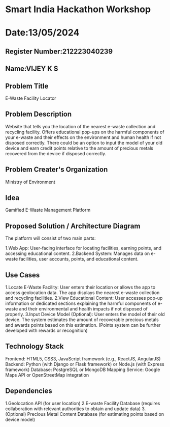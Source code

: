 # Smart India Hackathon Workshop
# Date:13/05/2024
## Register Number:212223040239
## Name:VIJEY K S
## Problem Title
E-Waste Facility Locator
## Problem Description
Website that tells you the location of the nearest e-waste collection and recycling facility. Offers educational pop-ups on the harmful components of your e-waste and their effects on the environment and human health if not disposed correctly. There could be an option to input the model of your old device and earn credit points relative to the amount of precious metals recovered from the device if disposed correctly.
## Problem Creater's Organization
Ministry of Environment

## Idea
Gamified E-Waste Management Platform


## Proposed Solution / Architecture Diagram
The platform will consist of two main parts:

1.Web App: User-facing interface for locating facilities, earning points, and accessing educational content.
2.Backend System: Manages data on e-waste facilities, user accounts, points, and educational content.

## Use Cases
1.Locate E-Waste Facility: User enters their location or allows the app to access geolocation data. The app displays the nearest e-waste collection and recycling facilities.
2.View Educational Content: User accesses pop-up information or dedicated sections explaining the harmful components of e-waste and their environmental and health impacts if not disposed of properly.
3.Input Device Model (Optional): User enters the model of their old device. The system estimates the amount of recoverable precious metals and awards points based on this estimation. (Points system can be further developed with rewards or recognition)

## Technology Stack
Frontend: HTML5, CSS3, JavaScript framework (e.g., ReactJS, AngularJS)
Backend: Python (with Django or Flask framework) or Node.js (with Express framework)
Database: PostgreSQL or MongoDB
Mapping Service: Google Maps API or OpenStreetMap integration
## Dependencies
1.Geolocation API (for user location)
2.E-waste Facility Database (requires collaboration with relevant authorities to obtain and update data)
3.(Optional) Precious Metal Content Database (for estimating points based on device model)

